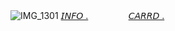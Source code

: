 ![IMG_1301](https://github.com/user-attachments/assets/3414d564-8e1c-4ee2-91a1-f83b3cea8ff0)
[𝘐𝘕𝘍𝘖 .](https://t.me/autopsykiss)ㅤㅤㅤㅤㅤ[𝘊𝘈𝘙𝘙𝘋 .](https://mothereater.carrd.co)
